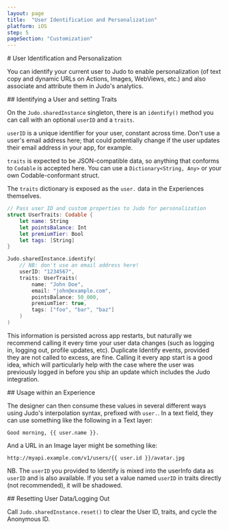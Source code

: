 ```yaml
---
layout: page
title:  "User Identification and Personalization"
platform: iOS
step: 5
pageSection: "Customization"
---
```

<section id="{{page.title | slugify }}" markdown=1>
# User Identification and Personalization

You can identify your current user to Judo to enable personalization (of text copy and dynamic URLs on Actions, Images, WebViews, etc.) and also associate and attribute them in Judo's analytics.
</section>
<section id="identifying-a-user-and-setting-traits" markdown=1>
## Identifying a User and setting Traits

On the `Judo.sharedInstance` singleton, there is an `identify()` method you can call with an optional `userID` and a `traits`.

`userID` is a unique identifier for your user, constant across time. Don't use a user's email address here; that could potentially change if the user updates their email address in your app, for example.

`traits` is expected to be JSON-compatible data, so anything that conforms to `Codable` is accepted here. You can use a `Dictionary<String, Any>` or your own Codable-conformant struct.

The `traits` dictionary is exposed as the `user.` data in the Experiences themselves.

```swift
// Pass user ID and custom properties to Judo for personalization
struct UserTraits: Codable {
    let name: String
    let pointsBalance: Int
    let premiumTier: Bool
    let tags: [String]
}

Judo.sharedInstance.identify(
    // NB: don't use an email address here!
    userID: "1234567",
    traits: UserTraits(
        name: "John Doe",
        email: "john@example.com",
        pointsBalance: 50_000,
        premiumTier: true,
        tags: ["foo", "bar", "baz"]
    )
)
```

This information is persisted across app restarts, but naturally we recommend calling it every time your user data changes (such as logging in, logging out, profile updates, etc).  Duplicate Identify events, provided they are not called to excess, are fine. Calling it every app start is a good idea, which will particularly help with the case where the user was previously logged in before you ship an update which includes the Judo integration.
</section>
<section id="usage-within-an-experience" markdown=1>
## Usage within an Experience

The designer can then consume these values in several different ways using Judo's interpolation syntax, prefixed with `user.`. In a text field, they can use something like the following in a Text layer:

    Good morning, {{ user.name }}.

And a URL in an Image layer might be something like:

    http://myapi.example.com/v1/users/{{ user.id }}/avatar.jpg

NB. The `userID` you provided to Identify is mixed into the userInfo data as `userID` and is also available. If you set a value named `userID` in traits directly (not recommended), it will be shadowed.
</section>
<section id="resetting-user-datalogging-out" markdown=1>
## Resetting User Data/Logging Out

Call `Judo.sharedInstance.reset()` to clear the User ID, traits, and cycle the Anonymous ID.
</section>